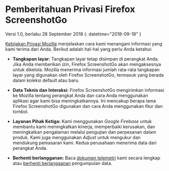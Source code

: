 # Pemberitahuan Privasi Firefox ScreenshotGo

Versi 1.0, berlaku 28 September 2018 
{: datetime="2018-09-18" }

[Kebijakan Privasi Mozilla](https://www.mozilla.org/privacy) menjelaskan cara kami menangani informasi yang kami terima dari Anda. Berikut adalah hal-hal yang perlu Anda ketahui:

* **Tangkapan layar:** Tangkapan layar tetap disimpan di perangkat Anda. Jika Anda memberikan izin, Firefox ScreenshotGo akan mengaksesnya untuk dikelola. Mozilla menerima informasi jumlah rata-rata tangkapan layar yang digunakan oleh Firefox ScreenshotGo, termasuk yang berada dalam koleksi default atau baru.

* **Data Teknis dan Interaksi:** Firefox ScreenshotGo mengirimkan informasi ke Mozilla tentang perangkat Anda dan cara Anda menggunakan aplikasi agar kami bisa meningkatkannya. Ini mencakup berapa lama Firefox ScreenshotGo digunakan dan cara Anda menggunakan fitur dan tombol.

* **Layanan Pihak Ketiga:** Kami menggunakan _Google Firebase_ untuk membantu kami meningkatkan kinerja, memperbaiki kerusakan, dan meningkatkan pengalaman melalui pengujian dan perpesanan dalam produk. Kami juga menggunakan _Adjust_ untuk mengukur dan mendukung pemasaran kami. Kedua perusahaan menerima data dari perangkat Anda.

* **Berhenti berlangganan:** Baca [dokumen telemetri](https://github.com/mozilla-tw/ScreenshotGo/blob/master/Telemetry.md) kami secara lengkap atau [berhenti berlangganan](https://support.mozilla.org/kb/send-usage-data-firefox-mobile-devices) pengumpulan data.
